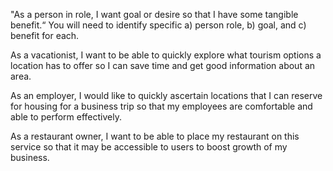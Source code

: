 
"As a person in role, I want goal or desire so that I have some tangible benefit.“ You will need to identify specific a) person role,  b) goal, and c) benefit for each.

As a vacationist, I want to be able to quickly explore what tourism options a location has to offer so I can save time and get good information about an area.

As an employer, I would like to quickly ascertain locations that I can reserve for housing for a business trip so that my employees are comfortable and able to perform effectively.

As a restaurant owner, I want to be able to place my restaurant on this service so that it may be accessible to users to boost growth of my business.
